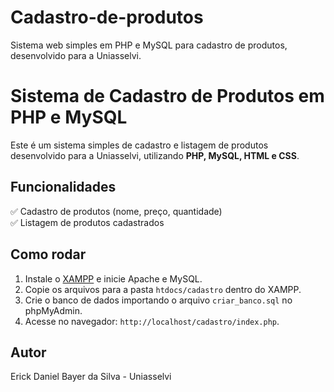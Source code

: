 # Cadastro-de-produtos
Sistema web simples em PHP e MySQL para cadastro de produtos, desenvolvido para a Uniasselvi.

# Sistema de Cadastro de Produtos em PHP e MySQL

Este é um sistema simples de cadastro e listagem de produtos desenvolvido para a Uniasselvi, utilizando **PHP, MySQL, HTML e CSS**.

## Funcionalidades
✅ Cadastro de produtos (nome, preço, quantidade)  
✅ Listagem de produtos cadastrados

## Como rodar

1. Instale o [XAMPP](https://www.apachefriends.org/) e inicie Apache e MySQL.
2. Copie os arquivos para a pasta `htdocs/cadastro` dentro do XAMPP.
3. Crie o banco de dados importando o arquivo `criar_banco.sql` no phpMyAdmin.
4. Acesse no navegador: `http://localhost/cadastro/index.php`.

## Autor

Erick Daniel Bayer da Silva - Uniasselvi
